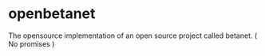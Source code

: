 # openbetanet
The opensource implementation of an open source project called betanet. ( No promises )
